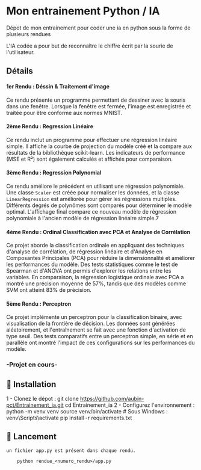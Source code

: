 # **Mon entrainement Python / IA**

Dépot de mon entrainement pour coder une ia en python sous la forme de plusieurs rendues

L'IA codée a pour but de reconnaître le chiffre écrit par la sourie de l'utilisateur.

## Détails

#### 1er Rendu : Déssin & Traitement d'image

Ce rendu présente un programme permettant de dessiner avec la souris dans une fenêtre.
Lorsque la fenêtre est fermée, l'image est enregistrée et traitée pour être conforme aux normes MNIST.

#### 2ème Rendu : Regression Linéaire

Ce rendu inclut un programme pour effectuer une régression linéaire simple.
Il affiche la courbe de projection du modèle créé et la compare aux résultats de la bibliothèque scikit-learn.
Les indicateurs de performance (MSE et R²) sont également calculés et affichés pour comparaison.

#### 3ème Rendu : Regression Polynomial

Ce rendu améliore le précédent en utilisant une régression polynomiale.
Une classe `Scaler` est créée pour normaliser les données, et la classe `LinearRegression` est améliorée pour gérer les régressions multiples.
Différents degrés de polynômes sont comparés pour déterminer le modèle optimal.
L'affichage final compare ce nouveau modèle de régression polynomiale à l'ancien modèle de régression linéaire simple.7

#### 4ème Rendu : Ordinal Classification avec PCA et Analyse de Corrélation

Ce projet aborde la classification ordinale en appliquant des techniques d'analyse de corrélation, de régression linéaire et d'Analyse en Composantes Principales (PCA) pour réduire la dimensionnalité et améliorer les performances du modèle. Des tests statistiques comme le test de Spearman et d'ANOVA ont permis d'explorer les relations entre les variables. En comparaison, la régression logistique ordinale avec PCA a montré une précision moyenne de 57%, tandis que des modèles comme SVM ont atteint 83% de précision.

#### 5ème Rendu : Perceptron

Ce projet implémente un perceptron pour la classification binaire, avec visualisation de la frontière de décision. Les données sont générées aléatoirement, et l'entraînement se fait avec une fonction d'activation de type seuil. Des tests comparatifs entre un perceptron simple, en série et en parallèle ont montré l'impact de ces configurations sur les performances du modèle.

### -Projet en cours-

## 📝 Installation

  1 - Clonez le dépot :
	git clone https://github.com/aubin-pct/Entrainement_ia.git
	cd Entrainement_ia
  2 - Configurez l'environnement :
	python -m venv venv
	source venv/bin/activate    # Sous Windows : venv\Scripts\activate
	pip install -r requirements.txt

## 🚀 Lancement

    un fichier app.py est présent dans chaque rendu.

```
	python rendue_<numero_rendu>/app.py
```

